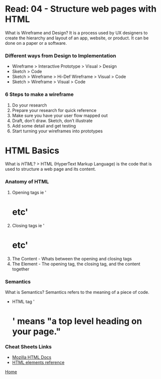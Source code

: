 # Read: 04 - Structure web pages with HTML

What is Wireframe and Design? It is a process used by UX designers to create the hierarchy and layout of an app, website, or product. It can be done on a paper or a software.

### Different ways from Design to Implementation

- Wireframe > Interactive Prototype > Visual > Design 
- Sketch > Code
- Sketch > Wireframe > Hi-Def Wireframe > Visual > Code
- Sketch > Wireframe > Visual > Code 


### 6 Steps to make a wireframe
1. Do your research
2. Prepare your research for quick reference
3. Make sure you have your user flow mapped out
4. Draft, don’t draw. Sketch, don’t illustrate
5. Add some detail and get testing
6. Start turning your wireframes into prototypes

# HTML Basics

What is _HTML_?  > HTML (HyperText Markup Language) is the code that is used to structure a web page and its content.

### Anatomy of HTML

1. Opening tags ie '<p> <h1> <html> <body> etc'
2. Closing tags ie '<p/> <h1/> <html/> <body/> etc'
3. The Content - Whats between the opening and closing tags
4. The Element - The opening tag, the closing tag, and the content together

### Semantics

What is Semantics? Semantics refers to the meaning of a piece of code. 
- HTML tag '<h1>' means "a top level heading on your page."

### Cheat Sheets Links
- [Mozilla HTML Docs](https://developer.mozilla.org/en-US/docs/Web/HTML)
- [HTML elements reference](https://developer.mozilla.org/en-US/docs/Web/HTML/Element)

[Home](https://github.com/normanmatthewjr/reading-notes)